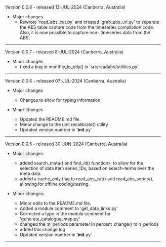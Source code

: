 Version 0.0.8 - released 13-JUL-2024 (Canberra, Australia)

- Major changes
   * Rewrote 'read_abs_cat.py' and created 'grab_abs_url.py' to
     separate the ABS table capture code from the timeseries 
     compilation code. Also, it is now possible to capture non-
     timeseries data from the ABS. 
---

Version 0.0.7 - released 8-JUL-2024 (Canberra, Australia)

- Minor changes
   * fixed a bug in monthly_to_qtly() in 'src/readabs/utilities.py'
---

Version 0.0.6 - released 07-JUL-2024 (Canberra, Australia)

- Major changes
   * Changes to allow for typing information 

- Minor changes
   * Updated the README.md file.
   * Minor change to the unit recalibrate() utility
   * Updated version number in '__init__.py'
---

Version 0.0.5 - released 30-JUN-2024 (Canberra, Australia)

- Major changes:
   * added search_meta() and find_id() functions, to allow for 
     the selection of data item series_IDs, based on search-terms 
     over the meta data. 
   * added a cache_only flag to read_abs_cat() and read_abs_series(),
     allowing for offline coding/testing.

- Minor changes:
   * Minor edits to the README.md file.
   * Added a module comment to 'get_data_links.py'
   * Corrected a typo in the module comment for 'generate_catalogue_map.py'
   * changed the m_periods parameter in percent_change() to n_periods
   * added this change log 
   * Updated version number in '__init__.py'
___
